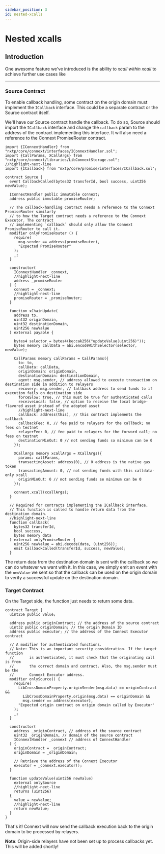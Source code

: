 ```yaml
---
sidebar_position: 3
id: nested-xcalls
---
```


# Nested xcalls

## Introduction

One awesome feature we've introduced is the ability to _xcall within xcall_ to achieve further use cases like 

---

### Source Contract

To enable callback handling, some contract on the origin domain must implement the `ICallback` interface. This could be a separate contract or the Source contract itself. 

We'll have our Source contract handle the callback. To do so, Source should import the `ICallback` interface and change the `callback` param to the address of the contract implementing this interface. It will also need a reference to the Connext PromiseRouter contract.

```solidity title="Source.sol"
import {IConnextHandler} from "nxtp/core/connext/interfaces/IConnextHandler.sol";
import {CallParams, XCallArgs} from "nxtp/core/connext/libraries/LibConnextStorage.sol";
//highlight-next-line
import {ICallback} from "nxtp/core/promise/interfaces/ICallback.sol";

contract Source {
  event CallbackCalled(bytes32 transferId, bool success, uint256 newValue);

  IConnextHandler public immutable connext;
  address public immutable promiseRouter;

  // The callback-handling contract needs a reference to the Connext PromiseRouter similarly 
  // to how the Target contract needs a reference to the Connext Executor. The contract 
  // implementing `callback` should only allow the Connext PromiseRouter to call it.
  modifier onlyPromiseRouter () {
    require(
      msg.sender == address(promiseRouter),
      "Expected PromiseRouter"
    );
    _;
  }

  constructor(
    IConnextHandler _connext, 
    //highlight-next-line
    address _promiseRouter
  ) {
    connext = _connext;
    //highlight-next-line
    promiseRouter = _promiseRouter;
  }

  function xChainUpdate(
    address to,
    uint32 originDomain,
    uint32 destinationDomain,
    uint256 newValue
  ) external payable {

    bytes4 selector = bytes4(keccak256("updateValue(uint256)"));
    bytes memory callData = abi.encodeWithSelector(selector, newValue);

    CallParams memory callParams = CallParams({
      to: to,
      callData: callData,
      originDomain: originDomain,
      destinationDomain: destinationDomain,
      agent: msg.sender, // address allowed to execute transaction on destination side in addition to relayers
      recovery: msg.sender, // fallback address to send funds to if execution fails on destination side
      forceSlow: true, // this must be true for authenticated calls
      receiveLocal: false, // option to receive the local bridge-flavored asset instead of the adopted asset
      //highlight-next-line
      callback: address(this), // this contract implements the callback
      callbackFee: 0, // fee paid to relayers for the callback; no fees on testnet
      relayerFee: 0, // fee paid to relayers for the forward call; no fees on testnet
      destinationMinOut: 0 // not sending funds so minimum can be 0
    });

    XCallArgs memory xcallArgs = XCallArgs({
      params: callParams,
      transactingAsset: address(0), // 0 address is the native gas token
      transactingAmount: 0, // not sending funds with this calldata-only xcall
      originMinOut: 0 // not sending funds so minimum can be 0
    });

    connext.xcall(xcallArgs);
  }

  // Required for contracts implementing the ICallback interface. 
  // This function is called to handle return data from the destination domain.
  //highlight-next-line
  function callback(
    bytes32 transferId,
    bool success,
    bytes memory data
  ) external onlyPromiseRouter {
    uint256 newValue = abi.decode(data, (uint256));
    emit CallbackCalled(transferId, success, newValue);
  }
```

The return data from the destination domain is sent with the callback so we can do whatever we want with it. In this case, we simply emit an event with the `newValue` we sent so that the callback can be used on the origin domain to verify a successful update on the destination domain.

### Target Contract

On the Target side, the function just needs to return some data.

```solidity
contract Target {
  uint256 public value;

  address public originContract; // the address of the source contract
  uint32 public originDomain; // the origin Domain ID
  address public executor; // the address of the Connext Executor contract

  // A modifier for authenticated functions.
  // Note: This is an important security consideration. If the target function
  //       is authenticated, it must check that the originating call is from
  //       the correct domain and contract. Also, the msg.sender must be the 
  //       Connext Executor address.
  modifier onlySource() {
    require(
      LibCrossDomainProperty.originSender(msg.data) == originContract &&
        LibCrossDomainProperty.origin(msg.data) == originDomain &&
        msg.sender == address(executor),
      "Expected origin contract on origin domain called by Executor"
    );
    _;
  }

  constructor(
    address _originContract, // address of the source contract
    uint32 _originDomain, // domain of the source contract
    IConnextHandler _connext // address of ConnextHandler
  ) {
    originContract = _originContract;
    originDomain = _originDomain;

    // Retrieve the address of the Connext Executor
    executor = _connext.executor();
  }

  function updateValue(uint256 newValue) 
    external onlySource  
    //highlight-next-line
    returns (uint256)
  {
    value = newValue;
    //highlight-next-line
    return newValue;
  }
}
```

That's it! Connext will now send the callback execution back to the origin domain to be processed by relayers.

**Note**: Origin-side relayers have not been set up to process callbacks yet. This will be added shortly!